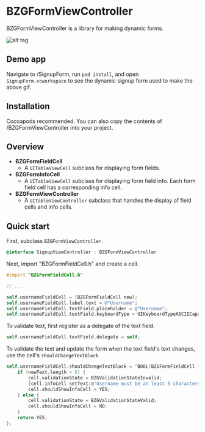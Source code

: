 BZGFormViewController
=====================

BZGFormViewController is a library for making dynamic forms.

![alt tag](https://raw.github.com/benzguo/BZGFormViewController/master/Screenshots/SignupForm.gif)

## Demo app
Navigate to /SignupForm, run `pod install`, and open `SignupForm.xcworkspace` to see the dynamic signup form used to make the above gif.

## Installation

Cocoapods recommended. You can also copy the contents of /BZGFormViewController into your project.

## Overview

+ **BZGFormFieldCell**
    + A `UITableViewCell` subclass for displaying form fields.
+ **BZGFormInfoCell**
    + A `UITableViewCell` subclass for displaying form field info. Each form field cell has a corresponding info cell.
+ **BZGFormViewController**
    + A `UITableViewController` subclass that handles the display of field cells and info cells.

## Quick start

First, subclass `BZGFormViewController`.

```objective-c
@interface SignupViewController : BZGFormViewController
```

Next, import "BZGFormFieldCell.h" and create a cell.

```objective-c
#import "BZGFormFieldCell.h"

// ...

self.usernameFieldCell = [BZGFormFieldCell new];
self.usernameFieldCell.label.text = @"Username";
self.usernameFieldCell.textField.placeholder = @"Username";
self.usernameFieldCell.textField.keyboardType = UIKeyboardTypeASCIICapable;
```

To validate text, first register as a delegate of the text field.

```objective-c
self.usernameFieldCell.textField.delegate = self;
```

To validate the text and update the form when the text field's text changes, use the cell's `shouldChangeTextBlock`

```objective-c
self.usernameFieldCell.shouldChangeTextBlock = ^BOOL(BZGFormFieldCell *cell, NSString *newText) {
    if (newText.length < 5) {
        cell.validationState = BZGValidationStateInvalid;
        [cell.infoCell setText:@"Username must be at least 5 characters long."];
        cell.shouldShowInfoCell = YES;
    } else {
        cell.validationState = BZGValidationStateValid;
        cell.shouldShowInfoCell = NO;
    }
    return YES;
};
    








